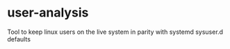 # user-analysis
Tool to keep linux users on the live system in parity with systemd sysuser.d defaults
